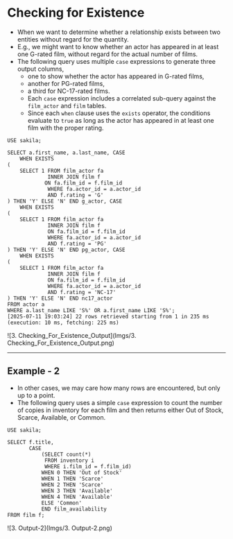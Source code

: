 # Checking for Existence

- When we want to determine whether a relationship exists between two entities without regard for the quantity.
- E.g., we might want to know whether an actor has appeared in at least one G-rated film, without regard for the actual number of films.
- The following query uses multiple `case` expressions to generate three output columns, 
  - one to show whether the actor has appeared in G-rated films, 
  - another for PG-rated films,
  - a third for NC-17-rated films.
  - Each `case` expression includes a correlated sub-query against the `film_actor` and `film` tables.
  - Since each `when` clause uses the `exists` operator, the conditions evaluate to `true` as long as the actor has appeared in at least one film with the proper rating.

```mysql
USE sakila;

SELECT a.first_name, a.last_name, CASE
    WHEN EXISTS
(
    SELECT 1 FROM film_actor fa
             INNER JOIN film f
            ON fa.film_id = f.film_id
             WHERE fa.actor_id = a.actor_id
             AND f.rating = 'G'
) THEN 'Y' ELSE 'N' END g_actor, CASE
    WHEN EXISTS
(
    SELECT 1 FROM film_actor fa
             INNER JOIN film f
             ON fa.film_id = f.film_id
             WHERE fa.actor_id = a.actor_id
             AND f.rating = 'PG'
) THEN 'Y' ELSE 'N' END pg_actor, CASE
    WHEN EXISTS
(
    SELECT 1 FROM film_actor fa
             INNER JOIN film f
             ON fa.film_id = f.film_id
             WHERE fa.actor_id = a.actor_id
             AND f.rating = 'NC-17'
) THEN 'Y' ELSE 'N' END nc17_actor
FROM actor a
WHERE a.last_name LIKE 'S%' OR a.first_name LIKE 'S%';
[2025-07-11 19:03:24] 22 rows retrieved starting from 1 in 235 ms (execution: 10 ms, fetching: 225 ms)
```

![3. Checking_For_Existence_Output](Imgs/3. Checking_For_Existence_Output.png)

---

## Example - 2

- In other cases, we may care how many rows are encountered, but only up to a point.
- The following query uses a simple `case` expression to count the number of copies in inventory for each film and then returns either Out of Stock, Scarce, Available, or Common.

```mysql
USE sakila;

SELECT f.title,
       CASE
           (SELECT count(*)
            FROM inventory i
            WHERE i.film_id = f.film_id)
           WHEN 0 THEN 'Out of Stock'
           WHEN 1 THEN 'Scarce'
           WHEN 2 THEN 'Scarce'
           WHEN 3 THEN 'Available'
           WHEN 4 THEN 'Available'
           ELSE 'Common'
           END film_availability
FROM film f;
```

![3. Output-2](Imgs/3. Output-2.png)